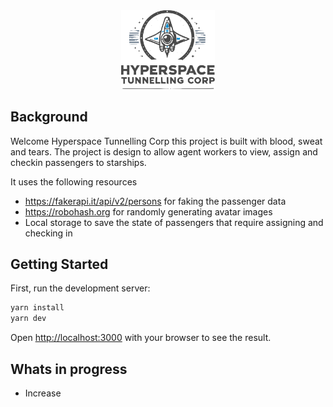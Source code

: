 <div align="center"><img width=150 src="./icon.svg" /></div>

## Background

Welcome Hyperspace Tunnelling Corp this project is built with blood, sweat and tears. 
The project is design to allow agent workers to view, assign and checkin passengers to starships. 

It uses the following resources
- https://fakerapi.it/api/v2/persons for faking the passenger data
- https://robohash.org for randomly generating avatar images
- Local storage to save the state of passengers that require assigning and checking in
  

## Getting Started

First, run the development server:

```bash
yarn install
yarn dev
```

Open [http://localhost:3000](http://localhost:3000) with your browser to see the result.

## Whats in progress
- Increase 

